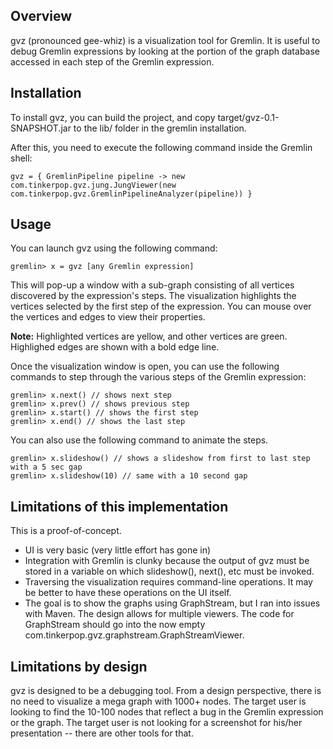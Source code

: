 ## Overview

gvz (pronounced gee-whiz) is a visualization tool for Gremlin. It is useful to debug Gremlin expressions by looking at the portion of the graph database accessed in each step of the Gremlin expression. 

## Installation

To install gvz, you can build the project, and copy target/gvz-0.1-SNAPSHOT.jar to the lib/ folder in the gremlin installation. 

After this, you need to execute the following command inside the Gremlin shell:

```
gvz = { GremlinPipeline pipeline -> new com.tinkerpop.gvz.jung.JungViewer(new com.tinkerpop.gvz.GremlinPipelineAnalyzer(pipeline)) }
```

## Usage

You can launch gvz using the following command:

```
gremlin> x = gvz [any Gremlin expression]
```

This will pop-up a window with a sub-graph consisting of all vertices discovered by the expression's steps. The visualization highlights the vertices selected by the first step of the expression. You can mouse over the vertices and edges to view their properties. 

**Note:** Highlighted vertices are yellow, and other vertices are green. Highlighed edges are shown with a bold edge line. 

Once the visualization window is open, you can use the following commands to step through the various steps of the Gremlin expression:

```
gremlin> x.next() // shows next step
gremlin> x.prev() // shows previous step
gremlin> x.start() // shows the first step
gremlin> x.end() // shows the last step
```

You can also use the following command to animate the steps. 

```
gremlin> x.slideshow() // shows a slideshow from first to last step with a 5 sec gap
gremlin> x.slideshow(10) // same with a 10 second gap
```

## Limitations of this implementation

This is a proof-of-concept. 

- UI is very basic (very little effort has gone in)
- Integration with Gremlin is clunky because the output of gvz must be stored in a variable on which slideshow(), next(), etc must be invoked. 
- Traversing the visualization requires command-line operations. It may be better to have these operations on the UI itself. 
- The goal is to show the graphs using GraphStream, but I ran into issues with Maven. The design allows for multiple viewers. The code for GraphStream should go into the now empty com.tinkerpop.gvz.graphstream.GraphStreamViewer. 

## Limitations by design

gvz is designed to be a debugging tool. From a design perspective, there is no need to visualize a mega graph with 1000+ nodes. The target user is looking to find the 10-100 nodes that reflect a bug in the Gremlin expression or the graph. The target user is not looking for a screenshot for his/her presentation -- there are other tools for that. 
